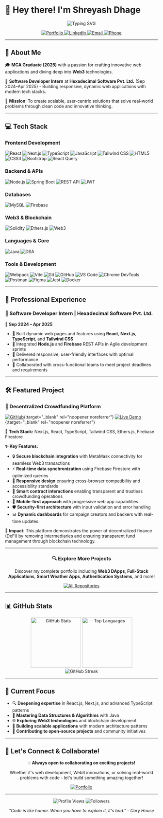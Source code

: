 # 👋 Hey there! I'm Shreyash Dhage

<div align="center">
  <img src="https://readme-typing-svg.demolab.com?font=Fira+Code&weight=500&size=25&duration=3000&pause=1000&color=36BCF7&center=true&vCenter=true&width=600&lines=MCA+Graduate+%7C+Software+Developer;Web3+Enthusiast+%7C+React+Developer;Building+the+Future+with+Code!" alt="Typing SVG" />
</div>

<p align="center">
  <a href="https://shreyash-portfoilo-website.vercel.app/" target="_blank" rel="noopener noreferrer">
    <img src="https://img.shields.io/badge/🌐_Portfolio-000000?style=for-the-badge&logo=vercel&logoColor=white" alt="Portfolio"/>
  </a>
  <a href="https://linkedin.com/in/shreyashdhage" target="_blank" rel="noopener noreferrer">
    <img src="https://img.shields.io/badge/LinkedIn-0077B5?style=for-the-badge&logo=linkedin&logoColor=white" alt="LinkedIn"/>
  </a>
  <a href="mailto:sdhage1502@gmail.com" target="_blank" rel="noopener noreferrer">
    <img src="https://img.shields.io/badge/Email-D14836?style=for-the-badge&logo=gmail&logoColor=white" alt="Email"/>
  </a>
  <a href="tel:+918999760729" target="_blank" rel="noopener noreferrer">
    <img src="https://img.shields.io/badge/Phone-25D366?style=for-the-badge&logo=whatsapp&logoColor=white" alt="Phone"/>
  </a>
</p>

---

## 🚀 About Me

🎓 **MCA Graduate (2025)** with a passion for crafting innovative web applications and diving deep into **Web3** technologies.

💼 **Software Developer Intern** at **Hexadecimal Software Pvt. Ltd.** (Sep 2024–Apr 2025) - Building responsive, dynamic web applications with modern tech stacks.

🌟 **Mission**: To create scalable, user-centric solutions that solve real-world problems through clean code and innovative thinking.

---

## 💻 Tech Stack

### Frontend Development
<p align="left">
  <img src="https://img.shields.io/badge/React-20232A?style=for-the-badge&logo=react&logoColor=61DAFB" alt="React"/>
  <img src="https://img.shields.io/badge/Next.js-000000?style=for-the-badge&logo=nextdotjs&logoColor=white" alt="Next.js"/>
  <img src="https://img.shields.io/badge/TypeScript-007ACC?style=for-the-badge&logo=typescript&logoColor=white" alt="TypeScript"/>
  <img src="https://img.shields.io/badge/JavaScript-F7DF1E?style=for-the-badge&logo=javascript&logoColor=black" alt="JavaScript"/>
  <img src="https://img.shields.io/badge/Tailwind_CSS-38B2AC?style=for-the-badge&logo=tailwind-css&logoColor=white" alt="Tailwind CSS"/>
  <img src="https://img.shields.io/badge/HTML5-E34F26?style=for-the-badge&logo=html5&logoColor=white" alt="HTML5"/>
  <img src="https://img.shields.io/badge/CSS3-1572B6?style=for-the-badge&logo=css3&logoColor=white" alt="CSS3"/>
  <img src="https://img.shields.io/badge/Bootstrap-563D7C?style=for-the-badge&logo=bootstrap&logoColor=white" alt="Bootstrap"/>
  <img src="https://img.shields.io/badge/React_Query-FF4154?style=for-the-badge&logo=react-query&logoColor=white" alt="React Query"/>
</p>

### Backend & APIs
<p align="left">
  <img src="https://img.shields.io/badge/Node.js-339933?style=for-the-badge&logo=nodedotjs&logoColor=white" alt="Node.js"/>
  <img src="https://img.shields.io/badge/Spring_Boot-6DB33F?style=for-the-badge&logo=spring-boot&logoColor=white" alt="Spring Boot"/>
  <img src="https://img.shields.io/badge/REST_API-02569B?style=for-the-badge&logo=rest&logoColor=white" alt="REST API"/>
  <img src="https://img.shields.io/badge/JWT-000000?style=for-the-badge&logo=JSON%20web%20tokens&logoColor=white" alt="JWT"/>
</p>

### Databases
<p align="left">
  <img src="https://img.shields.io/badge/MySQL-005C84?style=for-the-badge&logo=mysql&logoColor=white" alt="MySQL"/>
  <img src="https://img.shields.io/badge/Firebase-039BE5?style=for-the-badge&logo=Firebase&logoColor=white" alt="Firebase"/>
</p>

### Web3 & Blockchain
<p align="left">
  <img src="https://img.shields.io/badge/Solidity-363636?style=for-the-badge&logo=solidity&logoColor=white" alt="Solidity"/>
  <img src="https://img.shields.io/badge/Ethers.js-2535A0?style=for-the-badge&logo=ethereum&logoColor=white" alt="Ethers.js"/>
  <img src="https://img.shields.io/badge/Web3-F16822?style=for-the-badge&logo=web3.js&logoColor=white" alt="Web3"/>
</p>

### Languages & Core
<p align="left">
  <img src="https://img.shields.io/badge/Java-ED8B00?style=for-the-badge&logo=openjdk&logoColor=white" alt="Java"/>
  <img src="https://img.shields.io/badge/Data_Structures-4CAF50?style=for-the-badge&logo=data:image/svg+xml;base64,PHN2ZyB3aWR0aD0iMjQiIGhlaWdodD0iMjQiIHZpZXdCb3g9IjAgMCAyNCAyNCIgZmlsbD0ibm9uZSIgeG1sbnM9Imh0dHA6Ly93d3cudzMub3JnLzIwMDAvc3ZnIj4KPHBhdGggZD0iTTEyIDJMMTMuMDkgOC4yNkwyMCA5TDEzLjA5IDE1Ljc0TDEyIDIyTDEwLjkxIDE1Ljc0TDQgOUwxMC45MSA4LjI2TDEyIDJaIiBmaWxsPSJ3aGl0ZSIvPgo8L3N2Zz4K&logoColor=white" alt="DSA"/>
</p>

### Tools & Development
<p align="left">
  <img src="https://img.shields.io/badge/Webpack-8DD6F9?style=for-the-badge&logo=webpack&logoColor=black" alt="Webpack"/>
  <img src="https://img.shields.io/badge/Vite-B73BFE?style=for-the-badge&logo=vite&logoColor=FFD62E" alt="Vite"/>
  <img src="https://img.shields.io/badge/Git-F05032?style=for-the-badge&logo=git&logoColor=white" alt="Git"/>
  <img src="https://img.shields.io/badge/GitHub-100000?style=for-the-badge&logo=github&logoColor=white" alt="GitHub"/>
  <img src="https://img.shields.io/badge/VS_Code-007ACC?style=for-the-badge&logo=visual-studio-code&logoColor=white" alt="VS Code"/>
  <img src="https://img.shields.io/badge/Chrome_DevTools-4285F4?style=for-the-badge&logo=google-chrome&logoColor=white" alt="Chrome DevTools"/>
  <img src="https://img.shields.io/badge/Postman-FF6C37?style=for-the-badge&logo=postman&logoColor=white" alt="Postman"/>
  <img src="https://img.shields.io/badge/Figma-F24E1E?style=for-the-badge&logo=figma&logoColor=white" alt="Figma"/>
  <img src="https://img.shields.io/badge/Jest-C21325?style=for-the-badge&logo=jest&logoColor=white" alt="Jest"/>
  <img src="https://img.shields.io/badge/Docker-2CA5E0?style=for-the-badge&logo=docker&logoColor=white" alt="Docker"/>
</p>

---

## 💼 Professional Experience

### 🏢 Software Developer Intern | Hexadecimal Software Pvt. Ltd.
**📅 Sep 2024 – Apr 2025**

- 🚀 Built dynamic web pages and features using **React**, **Next.js**, **TypeScript**, and **Tailwind CSS**
- 🔗 Integrated **Node.js** and **Firebase** REST APIs in Agile development sprints
- 🎯 Delivered responsive, user-friendly interfaces with optimal performance
- 👥 Collaborated with cross-functional teams to meet project deadlines and requirements

---

## 🛠️ Featured Project

### 🌟 Decentralized Crowdfunding Platform
[![GitHub](https://img.shields.io/badge/GitHub-100000?style=for-the-badge&logo=github&logoColor=white)](https://github.com/sdhage1502/crowdfunding-platform){:target="_blank" rel="noopener noreferrer"}
[![Live Demo](https://img.shields.io/badge/Live_Demo-FF4B4B?style=for-the-badge&logo=vercel&logoColor=white)](https://your-demo-link.com){:target="_blank" rel="noopener noreferrer"}

**🔧 Tech Stack:** Next.js, React, TypeScript, Tailwind CSS, Ethers.js, Firebase Firestore

**✨ Key Features:**
- 🔒 **Secure blockchain integration** with MetaMask connectivity for seamless Web3 transactions
- ⚡ **Real-time data synchronization** using Firebase Firestore with optimized queries
- 🎨 **Responsive design** ensuring cross-browser compatibility and accessibility standards
- 🔗 **Smart contract interactions** enabling transparent and trustless crowdfunding operations
- 📱 **Mobile-first approach** with progressive web app capabilities
- 🛡️ **Security-first architecture** with input validation and error handling
- 📊 **Dynamic dashboards** for campaign creators and backers with real-time updates

**🚀 Impact:** This platform demonstrates the power of decentralized finance (DeFi) by removing intermediaries and ensuring transparent fund management through blockchain technology.

---

<div align="center">
  <h3>🔍 Explore More Projects</h3>
  <p>Discover my complete portfolio including <strong>Web3 DApps</strong>, <strong>Full-Stack Applications</strong>, <strong>Smart Weather Apps</strong>, <strong>Authentication Systems</strong>, and more!</p>
  
  <a href="https://github.com/sdhage1502?tab=repositories" target="_blank" rel="noopener noreferrer">
    <img src="https://img.shields.io/badge/🚀_View_All_Repositories-000000?style=for-the-badge&logo=github&logoColor=white" alt="All Repositories"/>
  </a>
</div>

---

## 📊 GitHub Stats

<div align="center">
  <img src="https://github-readme-stats.vercel.app/api?username=sdhage1502&show_icons=true&theme=tokyonight&hide_border=true&count_private=true" alt="GitHub Stats" height="165"/>
  <img src="https://github-readme-stats.vercel.app/api/top-langs/?username=sdhage1502&theme=tokyonight&hide_border=true&layout=compact" alt="Top Languages" height="165"/>
</div>

<div align="center">
  <img src="https://github-readme-streak-stats.herokuapp.com/?user=sdhage1502&theme=tokyonight&hide_border=true" alt="GitHub Streak" />
</div>

---

## 🎯 Current Focus

- 🔍 **Deepening expertise** in React.js, Next.js, and advanced TypeScript patterns
- 🧠 **Mastering Data Structures & Algorithms** with Java
- 🌐 **Exploring Web3 technologies** and blockchain development
- 🚀 **Building scalable applications** with modern architecture patterns
- 🤝 **Contributing to open-source projects** and community initiatives

---

## 🤝 Let's Connect & Collaborate!

<div align="center">
  <p>💡 <strong>Always open to collaborating on exciting projects!</strong></p>
  <p>Whether it's web development, Web3 innovations, or solving real-world problems with code - let's build something amazing together!</p>
  
  <a href="https://shreyash-portfoilo-website.vercel.app/" target="_blank" rel="noopener noreferrer">
    <img src="https://img.shields.io/badge/🌐_Visit_My_Portfolio-000000?style=for-the-badge&logo=vercel&logoColor=white" alt="Portfolio"/>
  </a>
</div>

---

<div align="center">
  <img src="https://komarev.com/ghpvc/?username=sdhage1502&style=for-the-badge&color=brightgreen" alt="Profile Views"/>
  <img src="https://img.shields.io/github/followers/sdhage1502?style=for-the-badge&color=blue" alt="Followers"/>
</div>

<div align="center">
  <p><em>"Code is like humor. When you have to explain it, it's bad." - Cory House</em></p>
</div>
